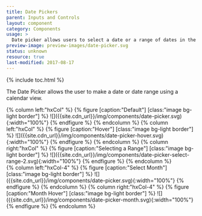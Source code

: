 ```yaml
---
title: Date Pickers
parent: Inputs and Controls
layout: component
category: Components
usage: >
  Date picker allows users to select a date or a range of dates in the process of filling out a search field or input form.
preview-image: preview-images/date-picker.svg
status: unknown
resource: true
last-modified: 2017-08-17
---
```


{% include toc.html %}

The Date Picker allows the user to make a date or date range using a calendar
view.

<!----The currently selected date is given a blue background.

When present, Special Dates are indicated in orange. On hover, a Tooltip
appears, containing a concise label for the corresponding Special Date. (Please
note that the described hover functionality is not implemented in the example
below.)

Blackout Dates are dates that cannot be selected. They have priority treatment
over Special Dates. For example, if a date is both a Special Date and a
Blackout Date, it will receive the Blackout Date treatment. Like Special Dates,
Blackout Dates may also reveal a Tooltip on hover.---->

<div class="hxRow">
{% column left:"hxCol" %}
{% figure [caption:"Default"] [class:"image bg-light border"] %}
![]({{site.cdn_url}}/img/components/date-picker.svg){:width="100%"}
{% endfigure %}
{% endcolumn %}
{% column left:"hxCol" %}
{% figure [caption:"Hover"] [class:"image bg-light border"] %}
![]({{site.cdn_url}}/img/components/date-picker-hover.svg){:width="100%"}
{% endfigure %}
{% endcolumn %}
{% column right:"hxCol" %}
{% figure [caption:"Selecting a Range"] [class:"image bg-light border"] %}
![]({{site.cdn_url}}/img/components/date-picker-select-range-2.svg){:width="100%"}
{% endfigure %}
{% endcolumn %}
</div>
<div class="hxRow">
{% column left:"hxCol-4" %}
{% figure [caption:"Select Month"] [class:"image bg-light border"] %}
![]({{site.cdn_url}}/img/components/date-picker.svg){:width="100%"}
{% endfigure %}
{% endcolumn %}
{% column right:"hxCol-4" %}
{% figure [caption:"Month Hover"] [class:"image bg-light border"] %}
![]({{site.cdn_url}}/img/components/date-picker-month.svg){:width="100%"}
{% endfigure %}
{% endcolumn %}
</div>
